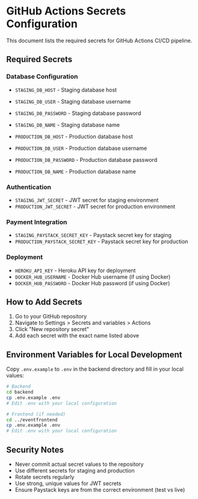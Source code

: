 # GitHub Actions Secrets Configuration

This document lists the required secrets for GitHub Actions CI/CD pipeline.

## Required Secrets

### Database Configuration
- `STAGING_DB_HOST` - Staging database host
- `STAGING_DB_USER` - Staging database username  
- `STAGING_DB_PASSWORD` - Staging database password
- `STAGING_DB_NAME` - Staging database name

- `PRODUCTION_DB_HOST` - Production database host
- `PRODUCTION_DB_USER` - Production database username
- `PRODUCTION_DB_PASSWORD` - Production database password  
- `PRODUCTION_DB_NAME` - Production database name

### Authentication
- `STAGING_JWT_SECRET` - JWT secret for staging environment
- `PRODUCTION_JWT_SECRET` - JWT secret for production environment

### Payment Integration
- `STAGING_PAYSTACK_SECRET_KEY` - Paystack secret key for staging
- `PRODUCTION_PAYSTACK_SECRET_KEY` - Paystack secret key for production

### Deployment
- `HEROKU_API_KEY` - Heroku API key for deployment
- `DOCKER_HUB_USERNAME` - Docker Hub username (if using Docker)
- `DOCKER_HUB_PASSWORD` - Docker Hub password (if using Docker)

## How to Add Secrets

1. Go to your GitHub repository
2. Navigate to Settings > Secrets and variables > Actions
3. Click "New repository secret"
4. Add each secret with the exact name listed above

## Environment Variables for Local Development

Copy `.env.example` to `.env` in the backend directory and fill in your local values:

```bash
# Backend
cd backend
cp .env.example .env
# Edit .env with your local configuration

# Frontend (if needed)
cd ../eventfrontend
cp .env.example .env
# Edit .env with your local configuration
```

## Security Notes

- Never commit actual secret values to the repository
- Use different secrets for staging and production
- Rotate secrets regularly
- Use strong, unique values for JWT secrets
- Ensure Paystack keys are from the correct environment (test vs live)
